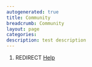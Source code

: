 ```yaml
---
autogenerated: true
title: Community
breadcrumb: Community
layout: page
categories: 
description: test description
---
```


1.  REDIRECT [Help](Help "wikilink")
